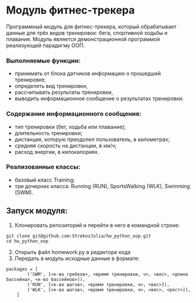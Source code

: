# Модуль фитнес-трекера
Программный модуль для фитнес-трекера, который обрабатывает данные для трёх видов тренировок: бега, спортивной ходьбы и плавания.
Модуль является демонстрационной программой реализующей парадигму ООП.

### Выполняемые функции:
* принимать от блока датчиков информацию о прошедшей тренировке,
* определять вид тренировки,
* рассчитывать результаты тренировки,
* выводить информационное сообщение о результатах тренировки.

### Содержание информационного сообщения:
* тип тренировки (бег, ходьба или плавание);
* длительность тренировки;
* дистанция, которую преодолел пользователь, в километрах;
* средняя скорость на дистанции, в км/ч;
* расход энергии, в килокалориях.

### Реализованные классы:
* базовый класс Training;
* три дочерних класса: Running (RUN), SportsWalking (WLK), Swimming (SWM).

## Запуск модуля:
1. Клонировать репозиторий и перейти в него в командной строке:
```
git clone git@github.com:StrekozJulia/hw_python_oop.git
cd hw_python_oop
```
2. Открыть файл homework.py в редакторе кода
3. Передать в модуль исходные данные в формате:
```
packages = [
        ('SWM', [<к-во гребков>, <время тренировки, ч>, <вес>, <длина бассейна>, <к-во бассейнов>]),
        ('RUN', [<к-во шагов>, <время тренировки, ч>, <вес>]),
        ('WLK', [<к-во шагов>, <время тренировки, ч>, <вес>, <рост>]),
    ]
```